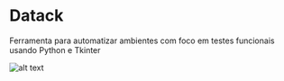 # Datack
Ferramenta para automatizar ambientes com foco em testes funcionais usando Python e Tkinter

![alt text](https://imgur.com/C5MS3eJ)
